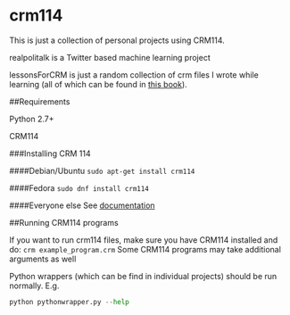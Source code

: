 # crm114
This is just a collection of personal projects using CRM114.

realpolitalk is a Twitter based machine learning project

lessonsForCRM is just a random collection of crm files I wrote while learning (all of which can be found in [this book](http://crm114.sourceforge.net/docs/CRM114_Revealed_20061010.pdf)).

##Requirements

Python 2.7+

CRM114

###Installing CRM 114

####Debian/Ubuntu
`sudo apt-get install crm114`

####Fedora
`sudo dnf install crm114`

####Everyone else
See [documentation](http://crm114.sourceforge.net/wiki/doku.php?id=download)

##Running CRM114 programs

If you want to run crm114 files, make sure you have CRM114 installed and do:
`crm example_program.crm`
Some CRM114 programs may take additional arguments as well

Python wrappers (which can be find in individual projects) should be run normally. E.g.
```python
python pythonwrapper.py --help
```


